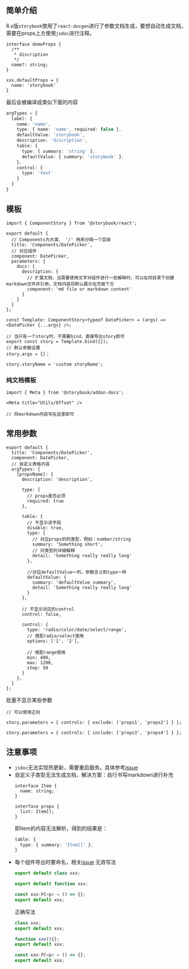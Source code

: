 ## 简单介绍
6.x版`storybook`使用了`react-docgen`进行了参数文档生成，要想自动生成文档，需要在props上方使用`jsdoc`进行注释。
```tsx
interface demoProps {
  /**
   * discription
   */
  name?: string;
}

xxx.defaultProps = {
  name: 'storybook'
}
```

最后会被编译成类似下面的内容
```ts
argTypes = {
  label: {
    name: 'name',
    type: { name: 'name', required: false },
    defaultValue: 'storybook',
    description: 'discription',
    table: {
      type: { summary: 'string' },
      defaultValue: { summary: 'storybook' },
    },
    control: {
      type: 'text'
    }
  }
}
```

## 模板
```tsx
import { ComponentStory } from '@storybook/react';

export default {
  // Components为大类、 '/' 用来分隔一个层级
  title: 'Components/DatePicker',
  // 对应组件
  component: DatePicker,
  parameters: {
    docs: {
      description: {
        // 扩展文档，当需要使用文字对组件进行一些解释时，可以在同目录下创建markdown文件并引用，文档内容将默认展示在页面下方
        component: 'md file or markdown content'
      }
    }
  }
};

const Template: ComponentStory<typeof DatePicker> = (args) => <DatePicker {...args} />;

// 当只有一个story时，不需要bind，直接导出story即可
export const story = Template.bind({});
// 默认参数设置
story.args = {}；

story.storyName = 'custom storyName';
```

### 纯文档模板
```tsx
import { Meta } from '@storybook/addon-docs';

<Meta title="Utils/Offset" />

// 将markdown内容写在这里即可
```

## 常用参数
```tsx
export default {
  title: 'Components/DatePicker',
  component: DatePicker,
  // 自定义表格内容
  argTypes: {
    [propsName]: {
      description: 'description',

      type: {
        // props是否必须
        required: true
      },

      table: {
        // 不显示该字段
        disable: true,
        type: {
          // 对应props的的类型，例如：number/string
          summary: 'Something short', 
          // 对类型的详细解释
          detail: 'Something really really long' 
        },

        //对应defaultValue一列，参数含义和type一样
        defaultValue: {
          summary: 'defaultValue summary',
          detail: 'Something really really long' 
        }
      },

      // 不显示对应的control
      control: false,

      control: {
        type: 'radio/color/date/select/range',
        // 搭配radio/select使用
        options: ['1', '2'],

        // 搭配range使用
        min: 400,
        max: 1200,
        step: 50
      }
    },
  }
};
```

批量不显示某些参数
```tsx
// 可以使用正则

story.parameters = { controls: { exclude: ['props1', 'props2'] } };

story.parameters = { controls: { include: ['props3', 'props4'] } };
```

## 注意事项
- `jsdoc`无法实现热更新，需要重启服务。具体参考[issue](https://github.com/storybookjs/storybook/issues/13187#issuecomment-730855011)
- 自定义子类型无法生成文档，解决方案：自行书写markdown进行补充
  ```tsx
  interface Item {
    name: string;
  }

  interface props {
    list: Item[];
  } 
  ```
  即Item的内容无法解析，得到的结果是：
  ```ts
  table: {
    type: { summary: 'Item[]' },
  }
  ```
- 每个组件导出时要命名，相关[issue](https://github.com/storybookjs/storybook/issues/13408)
  无效写法
  ```ts
  export default class xxx;

  export default function xxx;

  const xxx:FC<p> = () => {};
  export default xxx;
  ```
  正确写法
  ```ts
  class xxx;
  export default xxx;

  function xxx(){};
  export default xxx;

  const xxx:FC<p> = () => {};
  export default xxx;
  ```
